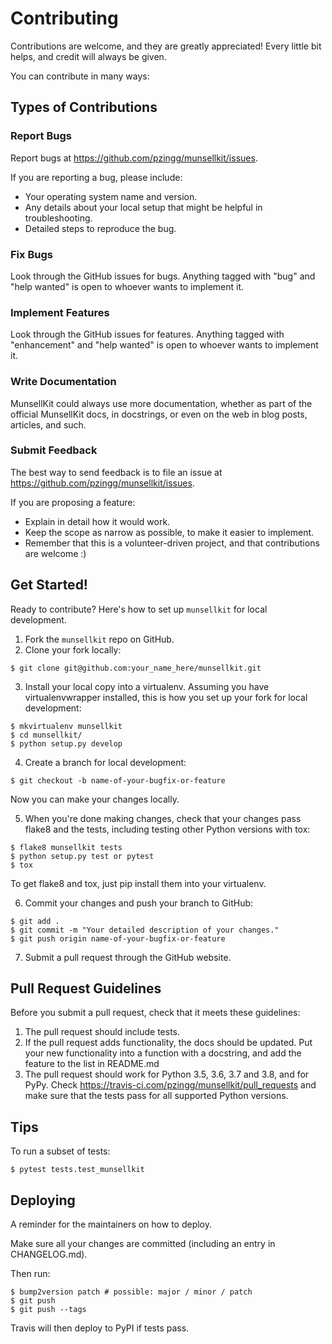 # Contributing

Contributions are welcome, and they are greatly appreciated! Every little bit
helps, and credit will always be given.

You can contribute in many ways:


## Types of Contributions

### Report Bugs

Report bugs at https://github.com/pzingg/munsellkit/issues.

If you are reporting a bug, please include:

* Your operating system name and version.
* Any details about your local setup that might be helpful in troubleshooting.
* Detailed steps to reproduce the bug.


### Fix Bugs

Look through the GitHub issues for bugs. Anything tagged with "bug" and "help
wanted" is open to whoever wants to implement it.


### Implement Features

Look through the GitHub issues for features. Anything tagged with "enhancement"
and "help wanted" is open to whoever wants to implement it.


### Write Documentation

MunsellKit could always use more documentation, whether as part of the
official MunsellKit docs, in docstrings, or even on the web in blog posts,
articles, and such.

### Submit Feedback

The best way to send feedback is to file an issue at https://github.com/pzingg/munsellkit/issues.

If you are proposing a feature:

* Explain in detail how it would work.
* Keep the scope as narrow as possible, to make it easier to implement.
* Remember that this is a volunteer-driven project, and that contributions
  are welcome :)


## Get Started!

Ready to contribute? Here's how to set up `munsellkit` for local development.

1. Fork the `munsellkit` repo on GitHub.
2. Clone your fork locally:

```
$ git clone git@github.com:your_name_here/munsellkit.git
```

3. Install your local copy into a virtualenv. Assuming you have virtualenvwrapper installed, this is how you set up your fork for local development:

```
$ mkvirtualenv munsellkit
$ cd munsellkit/
$ python setup.py develop
```

4. Create a branch for local development:

```
$ git checkout -b name-of-your-bugfix-or-feature
```

   Now you can make your changes locally.

5. When you're done making changes, check that your changes pass flake8 and the
   tests, including testing other Python versions with tox:

```
$ flake8 munsellkit tests
$ python setup.py test or pytest
$ tox
```

   To get flake8 and tox, just pip install them into your virtualenv.

6. Commit your changes and push your branch to GitHub:

```
$ git add .
$ git commit -m "Your detailed description of your changes."
$ git push origin name-of-your-bugfix-or-feature
```

7. Submit a pull request through the GitHub website.


## Pull Request Guidelines

Before you submit a pull request, check that it meets these guidelines:

1. The pull request should include tests.
2. If the pull request adds functionality, the docs should be updated. Put
   your new functionality into a function with a docstring, and add the
   feature to the list in README.md
3. The pull request should work for Python 3.5, 3.6, 3.7 and 3.8, and for PyPy. Check
   https://travis-ci.com/pzingg/munsellkit/pull_requests
   and make sure that the tests pass for all supported Python versions.


## Tips

To run a subset of tests:

```
$ pytest tests.test_munsellkit
```


## Deploying

A reminder for the maintainers on how to deploy.

Make sure all your changes are committed (including an entry in CHANGELOG.md).

Then run:

```
$ bump2version patch # possible: major / minor / patch
$ git push
$ git push --tags
```

Travis will then deploy to PyPI if tests pass.
